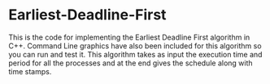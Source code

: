 # Earliest-Deadline-First
This is the code for implementing the Earliest Deadline First algorithm in C++. 
Command Line graphics have also been included for this algorithm so you can run and test it.
This algorithm takes as input the execution time and period for all the processes and at the end 
gives the schedule along with time stamps.

